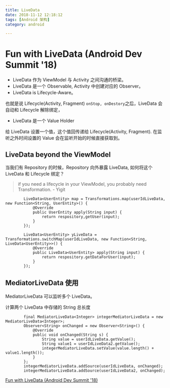 ```yaml
---
title: LiveData
date: 2018-11-12 12:18:12
tags: [Android 架构]
category: android

---
```


# Fun with LiveData (Android Dev Summit '18)

- LiveData 作为 ViewModel 与 Activity 之间沟通的桥梁。
- LiveData 是一个 Observable, Activity 中创建对应的 Observer。
- LiveData is Lifecycle-Aware。

也就是说 Lifecycle(Activity, Fragment) `onStop, onDestory`之后，LiveData 会自动和 Lifecycle 解除绑定，

- LiveData 是一个 Value Holder

给 LiveData 设置一个值，这个值回传递给 Lifecycle(Activity, Fragment).
在监听之外时间设置的 Value 会在监听开始的时候直接获取到。

## LiveData beyond the ViewModel

当我们有 Repository 的时候，Repository 向外暴露 LiveData, 如何将这个 LiveData 和 Lifecycle 绑定？

>if you need a lifecycle in your ViewModel, you probably need Transformation. - Yigit

```
        LiveData<UserEntity> map = Transformations.map(userIdLiveData, new Function<String, UserEntity>() {
            @Override
            public UserEntity apply(String input) {
                return respository,getUser(input);
            }
        });

        LiveData<UserEntity> yLiveData = Transformations.switchMap(userIdLiveData, new Function<String, LiveData<UserEntity>>() {
            @Override
            public LiveData<UserEntity> apply(String input) {
                return respository.getDataForUser(input);
            }
        });
```

## MediatorLiveData 使用

MediatorLiveData 可以监听多个 LiveData。

计算两个 LiveData 中存储的 String 总长度

```
        final MediatorLiveData<Integer> integerMediatorLiveData = new MediatorLiveData<Integer>;
        Observer<String> onChanged = new Observer<String>() {
            @Override
            public void onChanged(String s) {
                String value = userIdLiveData.getValue();
                String value1 = userIdLiveData2.getValue();
                integerMediatorLiveData.setValue(value.length() + value1.length());
            }
        };
        integerMediatorLiveData.addSource(userIdLiveData, onChanged);
        integerMediatorLiveData.addSource(userIdLiveData2, onChanged);
```







[Fun with LiveData (Android Dev Summit '18)](https://www.youtube.com/watch?v=2rO4r-JOQtA&list=PLWz5rJ2EKKc8WFYCR9esqGGY0vOZm2l6e&index=3)
